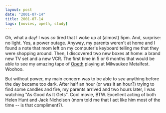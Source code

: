 ```yaml
---
layout: post
date: "2001-07-14"
title: 2001-07-14
tags: [movies, opeth, study]
---
```

Oh, what a day! I was *so* tired that I woke up at (almost) 5pm.
And, surprise: no light. Yes, a power outage. Anyway, my parents
weren't at home and I found a note that mom left on my computer's
keyboard telling me that they were shopping around. Then, I
discovered two new boxes at home: a brand new TV set and a new VCR.
The first time in 5 or 6 months that would be able to see my
amazing tape of [Opeth](http://www.opeth.com) playing at Milwaukee
Metalfest. Woohoo.

But without power, my main concern was to be able to *see* anything
before the day became too dark. After half an hour (or was it an
hour?) trying to find some candles and fire, my parents arrived and
two hours later, I was watching "As Good As It Gets". Cool movie,
BTW. Excellent acting of both Helen Hunt and Jack Nicholson (mom
told me that I act like him most of the time -- is that
compliment?).

